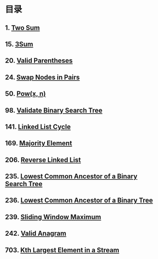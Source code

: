 # **目录**
## 1. [Two Sum](https://leetcode.com/problems/two-sum/)
## 15. [3Sum](https://leetcode.com/problems/3sum/)
## 20. [Valid Parentheses](https://leetcode.com/problems/valid-parentheses/)
## 24. [Swap Nodes in Pairs](https://leetcode.com/problems/swap-nodes-in-pairs/)
## 50. [Pow(x, n)](https://leetcode.com/problems/powx-n/)
## 98. [Validate Binary Search Tree](https://leetcode.com/problems/validate-binary-search-tree/)
## 141. [Linked List Cycle](https://leetcode.com/problems/linked-list-cycle/)
## 169. [Majority Element](https://leetcode.com/problems/majority-element/)
## 206. [Reverse Linked List](https://leetcode.com/problems/reverse-linked-list/)
## 235. [Lowest Common Ancestor of a Binary Search Tree](https://leetcode.com/problems/lowest-common-ancestor-of-a-binary-search-tree/)
## 236. [Lowest Common Ancestor of a Binary Tree](https://leetcode.com/problems/lowest-common-ancestor-of-a-binary-tree/)
## 239. [Sliding Window Maximum](https://leetcode.com/problems/sliding-window-maximum/)
## 242. [Valid Anagram](https://leetcode.com/problems/valid-anagram/)
## 703. [Kth Largest Element in a Stream](https://leetcode.com/problems/kth-largest-element-in-a-stream/)